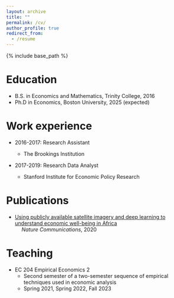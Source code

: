 ```yaml
---
layout: archive
title: ""
permalink: /cv/
author_profile: true
redirect_from:
  - /resume
---
```


{% include base_path %}

Education
======
* B.S. in Economics and Mathematics, Trinity College, 2016
* Ph.D in Economics, Boston University, 2025 (expected)

Work experience
======
* 2016-2017: Research Assistant
  * The Brookings Institution

* 2017-2019: Research Data Analyst
  * Stanford Institute for Economic Policy Research

Publications
======
* [Using publicly available satellite imagery and deep learning to understand economic well-being in Africa](https://zhongyitang.github.io/publication/Yeh_et_al2020) \
&emsp; *Nature Communications*, 2020

Teaching
======
* EC 204 Empirical Economics 2
  * Second semester of a two-semester sequence of empirical techniques used in economic analysis
  * Spring 2021, Spring 2022, Fall 2023

